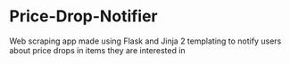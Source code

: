 # Price-Drop-Notifier
Web scraping app made using Flask and Jinja 2 templating to notify users about price drops in items they are interested in
